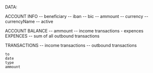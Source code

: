 DATA:

ACCOUNT INFO
    -- beneficiary
    -- iban
    -- bic
    -- ammount
    -- currency
    -- currencyName
    -- active

ACCOUNT BALANCE
    -- ammount
    -- income transactions - expences
EXPENCES
    -- sum of all outbound transactions

TRANSACTIONS
    -- income transactions
    -- outbound transactions

    to
    date
    type
    ammount


